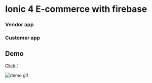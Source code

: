 # Ionic 4 E-commerce  with firebase

### Vendor app

### Customer app

 ## Demo
 
 [Click !](https://gph.is/g/ZdbJBm2)
 
 ![ demo gif](https://media.giphy.com/media/ZCZEHa7FQPoDn3rgcV/giphy.gif)
                    